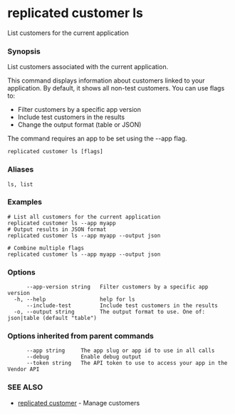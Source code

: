 # replicated customer ls

List customers for the current application

### Synopsis

List customers associated with the current application.

This command displays information about customers linked to your application.
By default, it shows all non-test customers. You can use flags to:
- Filter customers by a specific app version
- Include test customers in the results
- Change the output format (table or JSON)

The command requires an app to be set using the --app flag.

```
replicated customer ls [flags]
```

### Aliases

```
ls, list
```

### Examples

```
# List all customers for the current application
replicated customer ls --app myapp
# Output results in JSON format
replicated customer ls --app myapp --output json

# Combine multiple flags
replicated customer ls --app myapp --output json
```

### Options

```
      --app-version string   Filter customers by a specific app version
  -h, --help                 help for ls
      --include-test         Include test customers in the results
  -o, --output string        The output format to use. One of: json|table (default "table")
```

### Options inherited from parent commands

```
      --app string     The app slug or app id to use in all calls
      --debug          Enable debug output
      --token string   The API token to use to access your app in the Vendor API
```

### SEE ALSO

* [replicated customer](replicated-cli-customer)	 - Manage customers